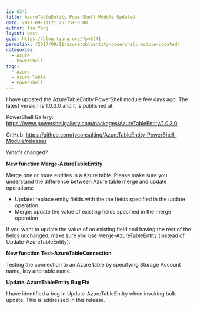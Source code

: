 ```yaml
---
id: 6241
title: AzureTableEntity PowerShell Module Updated
date: 2017-09-11T21:25:15+10:00
author: Tao Yang
layout: post
guid: https://blog.tyang.org/?p=6241
permalink: /2017/09/11/azuretableentity-powershell-module-updated/
categories:
  - Azure
  - PowerShell
tags:
  - Azure
  - Azure Table
  - Powershell
---
```

I have updated the AzureTableEntity PowerShell module few days ago. The latest version is 1.0.3.0 and it is published at:

PowerShell Gallery: <a title="https://www.powershellgallery.com/packages/AzureTableEntity/1.0.3.0" href="https://www.powershellgallery.com/packages/AzureTableEntity/1.0.3.0">https://www.powershellgallery.com/packages/AzureTableEntity/1.0.3.0</a>

GitHub: <a title="https://github.com/tyconsulting/AzureTableEntity-PowerShell-Module/releases" href="https://github.com/tyconsulting/AzureTableEntity-PowerShell-Module/releases">https://github.com/tyconsulting/AzureTableEntity-PowerShell-Module/releases</a>

What’s changed?

<strong>New function Merge-AzureTableEntity</strong>

Merge one or more entities in a Azure table. Please make sure you understand the difference between Azure table merge and update operations:
<ul>
 	<li>Update: replace entity fields with the the fields specified in the update operation</li>
 	<li>Merge: update the value of existing fields specified in the merge operation</li>
</ul>
If you want to update the value of an existing field and having the rest of the fields unchanged, make sure you use Merge-AzureTableEntity (instead of Update-AzureTableEntity).

<strong>New function Test-AzureTableConnection</strong>

Testing the connection to an Azure table by specifying Storage Account name, key and table name.

<strong>Update-AzureTableEntity Bug Fix</strong>

I have identified a bug in Update-AzureTableEntity when invoking bulk update. This is addressed in this release.